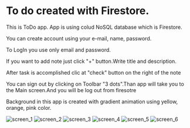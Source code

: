 # To do created with Firestore.
 This is ToDo app. App is using colud NoSQL database which is Firestore.
 
 You can create account using your e-mail, name, password.
 
 To LogIn you use only email and password.
 
 If you want to add note just click "+" button.Write title and description.
 
 After task is accomplished clic at "check" button on the right of the note
 
 You can sign out by clicking on Toolbar "3 dots".Than app will take you to the Main screen.And you will be log out from firesotre
 
 Background in this app is created with gradient animation using yellow, orange, pink color.

![screen_1](https://user-images.githubusercontent.com/66402503/83960900-77fb4600-a88e-11ea-8506-13c59d2f1f2d.jpg)
![screen_2](https://user-images.githubusercontent.com/66402503/83960901-792c7300-a88e-11ea-9c05-158909caf1f9.jpg)
![screen_3](https://user-images.githubusercontent.com/66402503/83960903-792c7300-a88e-11ea-9141-9b834f50aa3c.jpg)
![screen_4](https://user-images.githubusercontent.com/66402503/83960904-79c50980-a88e-11ea-80e1-52948e0c6e49.jpg)
![screen_5](https://user-images.githubusercontent.com/66402503/83960906-7a5da000-a88e-11ea-85dc-ffba3c14b54a.jpg)
![screen_6](https://user-images.githubusercontent.com/66402503/83960907-7a5da000-a88e-11ea-870d-f2472a86932b.jpg)

